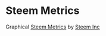 # Steem Metrics

Graphical [Steem Metrics](http://steemmetrics.com) by [Steem Inc](http://steeminc.com)
